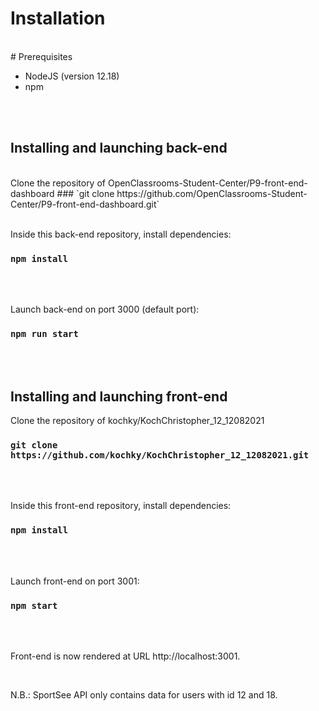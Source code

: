 # Installation
<br/>
# Prerequisites
<br/>


- NodeJS (version 12.18)
- npm

<br/><br/>

## Installing and launching back-end

<br/>
Clone the repository of OpenClassrooms-Student-Center/P9-front-end-dashboard
### `git clone https://github.com/OpenClassrooms-Student-Center/P9-front-end-dashboard.git`
<br/><br/>


Inside this back-end repository, install dependencies:
### `npm install`

<br/><br/>

Launch back-end on port 3000 (default port):
### `npm run start`

<br/><br/>

## Installing and launching front-end

Clone the repository of kochky/KochChristopher_12_12082021
### `git clone https://github.com/kochky/KochChristopher_12_12082021.git`
<br/><br/>



Inside this front-end repository, install dependencies:
### `npm install`
<br/><br/>



Launch front-end on port 3001:
### `npm start`
<br/><br/>



Front-end is now rendered at URL http://localhost:3001.

<br/>



N.B.:
SportSee API only contains data for users with id 12 and 18.
